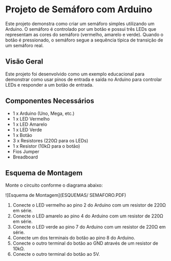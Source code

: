 # Projeto de Semáforo com Arduino

Este projeto demonstra como criar um semáforo simples utilizando um Arduino. O semáforo é controlado por um botão e possui três LEDs que representam as cores do semáforo (vermelho, amarelo e verde). Quando o botão é pressionado, o semáforo segue a sequência típica de transição de um semáforo real.

## Visão Geral

Este projeto foi desenvolvido como um exemplo educacional para demonstrar como usar pinos de entrada e saída no Arduino para controlar LEDs e responder a um botão de entrada.

## Componentes Necessários

- 1 x Arduino (Uno, Mega, etc.)
- 1 x LED Vermelho
- 1 x LED Amarelo
- 1 x LED Verde
- 1 x Botão
- 3 x Resistores (220Ω para os LEDs)
- 1 x Resistor (10kΩ para o botão)
- Fios Jumper
- Breadboard

## Esquema de Montagem

Monte o circuito conforme o diagrama abaixo:

![Esquema de Montagem](ESQUEMAS/ SEMAFORO.PDF)

1. Conecte o LED vermelho ao pino 2 do Arduino com um resistor de 220Ω em série.
2. Conecte o LED amarelo ao pino 4 do Arduino com um resistor de 220Ω em série.
3. Conecte o LED verde ao pino 7 do Arduino com um resistor de 220Ω em série.
4. Conecte um dos terminais do botão ao pino 8 do Arduino.
5. Conecte o outro terminal do botão ao GND através de um resistor de 10kΩ.
6. Conecte o outro terminal do botão ao 5V.

